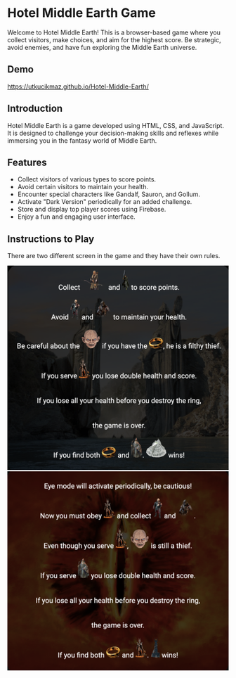 # Hotel Middle Earth Game

Welcome to Hotel Middle Earth! This is a browser-based game where you collect visitors, make choices, and aim for the highest score. Be strategic, avoid enemies, and have fun exploring the Middle Earth universe.

## Demo

https://utkucikmaz.github.io/Hotel-Middle-Earth/

## Introduction

Hotel Middle Earth is a game developed using HTML, CSS, and JavaScript. It is designed to challenge your decision-making skills and reflexes while immersing you in the fantasy world of Middle Earth.

## Features

-   Collect visitors of various types to score points.
-   Avoid certain visitors to maintain your health.
-   Encounter special characters like Gandalf, Sauron, and Gollum.
-   Activate "Dark Version" periodically for an added challenge.
-   Store and display top player scores using Firebase.
-   Enjoy a fun and engaging user interface.

## Instructions to Play

There are two different screen in the game and they have their own rules.

![Good Side Rules](./images/intro-good.png)
![Bad Side Rules](./images/intro-bad.png)
